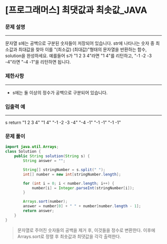 # [프로그래머스] 최댓값과 최솟값_JAVA
### 문제 설명
---------------------------------------------
문자열 s에는 공백으로 구분된 숫자들이 저장되어 있습니다. str에 나타나는 숫자 중 최소값과 최대값을 찾아 이를 "(최소값) (최대값)"형태의 문자열을 반환하는 함수, solution을 완성하세요.
예를들어 s가 "1 2 3 4"라면 "1 4"를 리턴하고, "-1 -2 -3 -4"라면 "-4 -1"을 리턴하면 됩니다.

### 제한사항
----------------------------------------------
* s에는 둘 이상의 정수가 공백으로 구분되어 있습니다.
   
### 입출력 예
-----------------------------------------------
   s	         return
"1 2 3 4"	     "1 4"
"-1 -2 -3 -4"	 "-4 -1"
"-1 -1"	       "-1 -1"

### 문제 풀이   
```java
import java.util.Arrays;
class Solution {
    public String solution(String s) {
        String answer = "";

        String[] stringNumber = s.split(" ");
        int[] number = new int[stringNumber.length];

        for (int i = 0; i < number.length; i++) {
            number[i] = Integer.parseInt(stringNumber[i]);
        }

        Arrays.sort(number);
        answer = number[0] + " " + number[number.length - 1];
        return answer;
    }
}
```
> 문자열로 주어진 숫자들의 공백을 제거 후, 이것들을 정수로 변환한다. 이후에 Arrays.sort로 정렬 후 최솟값과 최댓값을 각각 출력한다.
